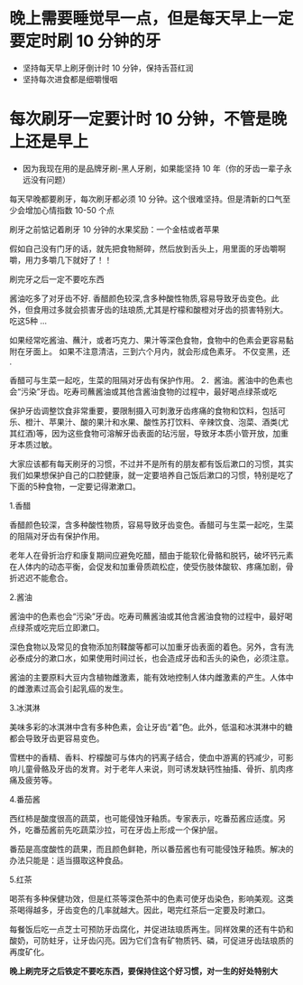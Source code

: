 # 晚上需要睡觉早一点，但是每天早上一定要定时刷 10 分钟的牙

- 坚持每天早上刷牙倒计时 10 分钟，保持舌苔红润
- 坚持每次进食都是细嚼慢咽

# 每次刷牙一定要计时 10 分钟，不管是晚上还是早上

- 因为我现在用的是品牌牙刷-黑人牙刷，如果能坚持 10 年（你的牙齿一辈子永远没有问题）

每天早晚都要刷牙，每次刷牙都必须 10 分钟。这个很难坚持。但是清新的口气至少会增加心情指数 10-50 个点

刷牙之前惦记着刷牙 10 分钟的水果奖励：一个金桔或者苹果

假如自己没有门牙的话，就先把食物掰碎，然后放到舌头上，用里面的牙齿嚼啊嚼，用力多嚼几下就好了！！

刷完牙之后一定不要吃东西

酱油吃多了对牙齿不好. 香醋颜色较深,含多种酸性物质,容易导致牙齿变色。此外，但食用过多就会损害牙齿的珐琅质,尤其是柠檬和酸橙对牙齿的损害特别大。吃这5种 ...

如果经常吃酱油、蘸汁，或者巧克力、果汁等深色食物，食物中的色素会更容易黏附在牙面上。 如果不注意清洁，三到六个月内，就会形成色素牙。 不仅变黑，还 .

香醋可与生菜一起吃，生菜的阻隔对牙齿有保护作用。 2．酱油。酱油中的色素也会“污染”牙齿。吃寿司蘸酱油或其他含酱油食物的过程中，最好喝点绿茶或吃


保护牙齿调整饮食非常重要，要限制摄入可刺激牙齿疼痛的食物和饮料，包括可乐、橙汁、苹果汁、酸的果汁和水果、酸性苏打饮料、辛辣饮食、泡菜、酒类(尤其红酒)等，因为这些食物可溶解牙齿表面的玷污层，导致牙本质小管开放，加重牙本质过敏。

大家应该都有每天刷牙的习惯，不过并不是所有的朋友都有饭后漱口的习惯，其实我们如果想保护自己的口腔健康，就一定要培养自己饭后漱口的习惯，特别是吃了下面的5种食物，一定要记得漱漱口。

1.香醋

香醋颜色较深，含多种酸性物质，容易导致牙齿变色。香醋可与生菜一起吃，生菜的阻隔对牙齿有保护作用。

老年人在骨折治疗和康复期间应避免吃醋，醋由于能软化骨骼和脱钙，破坏钙元素在人体内的动态平衡，会促发和加重骨质疏松症，使受伤肢体酸软、疼痛加剧，骨折迟迟不能愈合。

2.酱油

酱油中的色素也会“污染”牙齿。吃寿司蘸酱油或其他含酱油食物的过程中，最好喝点绿茶或吃完后立即漱口。

深色食物以及常见的食物添加剂鞣酸等都可以加重牙齿表面的着色。另外，含有洗必泰成分的漱口水，如果使用时间过长，也会造成牙齿和舌头的染色，必须注意。

酱油的主要原料大豆内含植物雌激素，能有效地控制人体内雌激素的产生。人体中的雌激素过高会引起乳癌的发生。

3.冰淇淋

美味多彩的冰淇淋中含有多种色素，会让牙齿“着”色。此外，低温和冰淇淋中的糖都会导致牙齿更容易变色。

雪糕中的香精、香料、柠檬酸可与体内的钙离子结合，使血中游离的钙减少，可影响儿童骨骼及牙齿的发育。对于老年人来说，则可诱发缺钙性抽搐、骨折、肌肉疼痛及疲劳等。

4.番茄酱

西红柿是酸度很高的蔬菜，也可能侵蚀牙釉质。专家表示，吃番茄酱应适度。另外，吃番茄酱前先吃蔬菜沙拉，可在牙齿上形成一个保护层。

番茄是高度酸性的蔬果，而且颜色鲜艳，所以番茄酱也有可能侵蚀牙釉质。解决的办法只能是：适当摄取这种食品。

5.红茶

喝茶有多种保健功效，但是红茶等深色茶中的色素可使牙齿染色，影响美观。这类茶喝得越多，牙齿变色的几率就越大。因此，喝完红茶后一定要及时漱口。

每餐饭后吃一点芝士可预防牙齿腐化，并促进珐琅质再生。同样效果的还有牛奶和酸奶，可防蛀牙，让牙齿闪亮。因为它们含有矿物质钙、磷，可促进牙齿珐琅质的再度矿化。


**晚上刷完牙之后铁定不要吃东西，要保持住这个好习惯，对一生的好处特别大**
